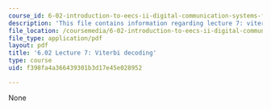 ```yaml
---
course_id: 6-02-introduction-to-eecs-ii-digital-communication-systems-fall-2012
description: 'This file contains information regarding lecture 7: viterbi decoding. '
file_location: /coursemedia/6-02-introduction-to-eecs-ii-digital-communication-systems-fall-2012/f398fa4a366439301b3d17e45e028952_MIT6_02F12_lec07.pdf
file_type: application/pdf
layout: pdf
title: '6.02 Lecture 7: Viterbi decoding'
type: course
uid: f398fa4a366439301b3d17e45e028952

---
```

None